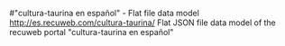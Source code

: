 #"cultura-taurina en español" - Flat file data model
http://es.recuweb.com/cultura-taurina/
Flat JSON file data model of the recuweb portal "cultura-taurina en español"
